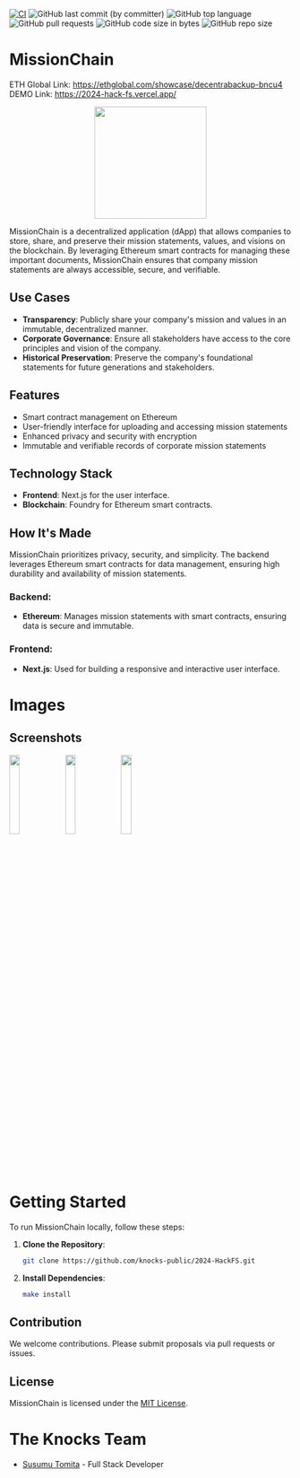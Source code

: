 [![CI](https://github.com/knocks-public/2024-HackFS/actions/workflows/ci.yml/badge.svg?branch=main)](https://github.com/knocks-public/2024-HackFS/actions/workflows/ci.yml)
![GitHub last commit (by committer)](https://img.shields.io/github/last-commit/knocks-public/2024-HackFS)
![GitHub top language](https://img.shields.io/github/languages/top/knocks-public/2024-HackFS)
![GitHub pull requests](https://img.shields.io/github/issues-pr/knocks-public/2024-HackFS)
![GitHub code size in bytes](https://img.shields.io/github/languages/code-size/knocks-public/2024-HackFS)
![GitHub repo size](https://img.shields.io/github/repo-size/knocks-public/2024-HackFS)

# MissionChain

ETH Global Link: https://ethglobal.com/showcase/decentrabackup-bncu4
DEMO Link: https://2024-hack-fs.vercel.app/

<div style="flex: 1; display: flex; flex-direction: column; align-items: center; justify-content: center">
  <img src="https://github.com/susumutomita/2024-HackFS/assets/11481781/04240789-ea43-4025-8aae-e8df742cf88d" width="200" height="200" />
</div>

MissionChain is a decentralized application (dApp) that allows companies to store, share, and preserve their mission statements, values, and visions on the blockchain. By leveraging Ethereum smart contracts for managing these important documents, MissionChain ensures that company mission statements are always accessible, secure, and verifiable.

## Use Cases

- **Transparency**: Publicly share your company's mission and values in an immutable, decentralized manner.
- **Corporate Governance**: Ensure all stakeholders have access to the core principles and vision of the company.
- **Historical Preservation**: Preserve the company's foundational statements for future generations and stakeholders.

## Features

- Smart contract management on Ethereum
- User-friendly interface for uploading and accessing mission statements
- Enhanced privacy and security with encryption
- Immutable and verifiable records of corporate mission statements

## Technology Stack

- **Frontend**: Next.js for the user interface.
- **Blockchain**: Foundry for Ethereum smart contracts.

## How It's Made

MissionChain prioritizes privacy, security, and simplicity. The backend leverages Ethereum smart contracts for data management, ensuring high durability and availability of mission statements.

### Backend:

- **Ethereum**: Manages mission statements with smart contracts, ensuring data is secure and immutable.

### Frontend:

- **Next.js**: Used for building a responsive and interactive user interface.

# Images

## Screenshots

<img src=https://github.com/susumutomita/2024-HackFS/assets/11481781/15b6e220-67bc-43d4-9e80-61a1649ab3b4 width=19%>
<img src=https://github.com/susumutomita/2024-HackFS/assets/11481781/8cd8e9f1-80fa-4489-b773-d939e72ea8b5 width=19%>
<img src=https://github.com/susumutomita/2024-HackFS/assets/11481781/d99d6bfe-6e35-456f-a057-b95529eac57a width=19%>

# Getting Started

To run MissionChain locally, follow these steps:

1. **Clone the Repository**:

   ```bash
   git clone https://github.com/knocks-public/2024-HackFS.git
   ```

2. **Install Dependencies**:

   ```bash
   make install
   ```

## Contribution

We welcome contributions. Please submit proposals via pull requests or issues.

## License

MissionChain is licensed under the [MIT License](LICENSE).

# The Knocks Team

- [Susumu Tomita](https://www.linkedin.com/in/susumutomita/) - Full Stack Developer
